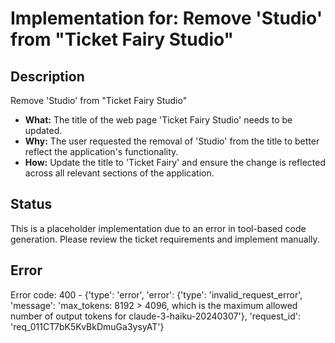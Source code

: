 # Implementation for: Remove 'Studio' from "Ticket Fairy Studio"

## Description
Remove 'Studio' from "Ticket Fairy Studio" 

- **What:** The title of the web page 'Ticket Fairy Studio' needs to be updated.
- **Why:** The user requested the removal of 'Studio' from the title to better reflect the application's functionality.
- **How:** Update the title to 'Ticket Fairy' and ensure the change is reflected across all relevant sections of the application.

## Status
This is a placeholder implementation due to an error in tool-based code generation.
Please review the ticket requirements and implement manually.

## Error
Error code: 400 - {'type': 'error', 'error': {'type': 'invalid_request_error', 'message': 'max_tokens: 8192 > 4096, which is the maximum allowed number of output tokens for claude-3-haiku-20240307'}, 'request_id': 'req_011CT7bK5KvBkDmuGa3ysyAT'}
